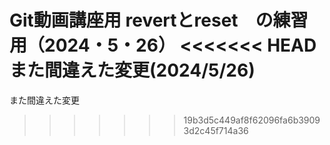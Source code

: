 Git動画講座用
revertとreset　の練習用（2024・5・26）
<<<<<<< HEAD
また間違えた変更(2024/5/26)
=======
また間違えた変更
>>>>>>> 19b3d5c449af8f62096fa6b39093d2c45f714a36
